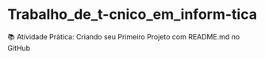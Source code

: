 # Trabalho_de_t-cnico_em_inform-tica
📚 Atividade Prática: Criando seu Primeiro Projeto com README.md no GitHub
